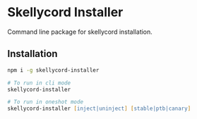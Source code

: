 # Skellycord Installer

Command line package for skellycord installation.

## Installation
```zsh
npm i -g skellycord-installer

# To run in cli mode
skellycord-installer 

# To run in oneshot mode
skellycord-installer [inject|uninject] [stable|ptb|canary] 
```